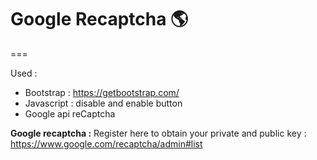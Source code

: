 # Google Recaptcha :earth_americas:
===

Used :
- Bootstrap : https://getbootstrap.com/
- Javascript : disable and enable button
- Google api reCaptcha

**Google recaptcha :**
Register here to obtain your private and public key : https://www.google.com/recaptcha/admin#list
